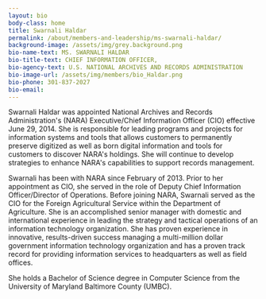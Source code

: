 ```yaml
---
layout: bio
body-class: home
title: Swarnali Haldar
permalink: /about/members-and-leadership/ms-swarnali-haldar/
background-image: /assets/img/grey.background.png
bio-name-text: MS. SWARNALI HALDAR
bio-title-text: CHIEF INFORMATION OFFICER,
bio-agency-text: U.S. NATIONAL ARCHIVES AND RECORDS ADMINISTRATION
bio-image-url: /assets/img/members/bio_Haldar.png
bio-phone: 301-837-2027
bio-email:
---
```

Swarnali Haldar was appointed National Archives and Records Administration's (NARA) Executive/Chief Information Officer (CIO) effective June 29, 2014. She is responsible for leading programs and projects for information systems and tools that allows customers to permanently preserve digitized as well as born digital information and tools for customers to discover NARA's holdings. She will continue to develop strategies to enhance NARA's capabilities to support records management.

Swarnali has been with NARA since February of 2013. Prior to her appointment as CIO, she served in the role of Deputy Chief Information Officer/Director of Operations. Before joining NARA, Swarnali served as the CIO for the Foreign Agricultural Service within the Department of Agriculture. She is an accomplished senior manager with domestic and international experience in leading the strategy and tactical operations of an information technology organization. She has proven experience in innovative, results-driven success managing a multi-million dollar government information technology organization and has a proven track record for providing information services to headquarters as well as field offices.

She holds a Bachelor of Science degree in Computer Science from the University of Maryland Baltimore County (UMBC).
